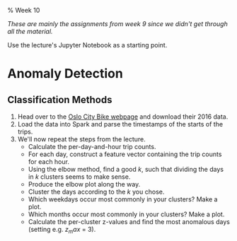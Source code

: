 % Week 10

*These are mainly the assignments from week 9 since we didn't get
through all the material.*

Use the lecture's Jupyter Notebook as a starting point.

# Anomaly Detection

## Classification Methods

1. Head over to the [Oslo City Bike webpage][ocb] and download their
   2016 data.
2. Load the data into Spark and parse the timestamps of the starts of
   the trips.
3. We'll now repeat the steps from the lecture.
     - Calculate the per-day-and-hour trip counts.
     - For each day, construct a feature vector containing the trip
       counts for each hour.
     - Using the elbow method, find a good $k$, such that dividing
       the days in $k$ clusters seems to make sense.
     - Produce the elbow plot along the way.
     - Cluster the days according to the $k$ you chose.
     - Which weekdays occur most commonly in your clusters? Make a
       plot.
     - Which months occur most commonly in your clusters? Make a plot.
     - Calculate the per-cluster z-values and find the most anomalous
       days (setting e.g. $z_max$ = 3).

[ocb]: https://developer.oslobysykkel.no/data
